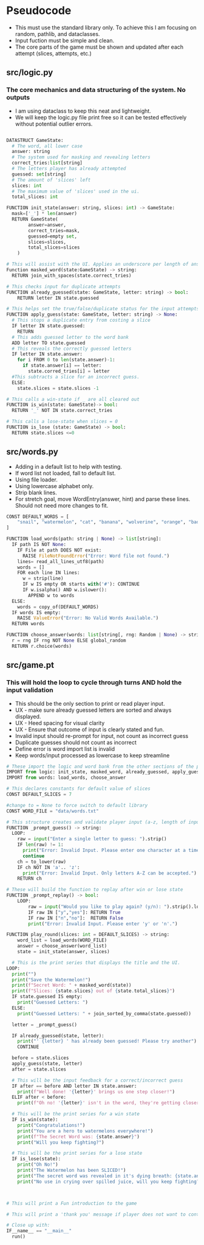 # Pseudocode

* This must use the standard library only. To achieve this I am focusing on random, pathlib, and dataclasses.
* Input fuction must be simple and clean.
* The core parts of the game must be shown and updated after each attempt (slices, attempts, etc.)

## src/logic.py
### The core mechanics and data structuring of the system. No outputs

* I am using dataclass to keep this neat and lightweight.
* We will keep the logic.py file print free so it can be tested effectively without potential outlier errors.

```python

DATASTRUCT GameState:
  # The word, all lower case
  answer: string
  # The system used for masking and revealing letters
  correct_tries:list[string]
  # The letters player has already attempted
  guessed: set[string]
  # The amount of 'slices' left
  slices: int
  # The maximum value of 'slices' used in the ui.
  total_slices: int

FUNCTION init_state(answer: string, slices: int) -> GameState:
  mask=['_'] * len(answer)
  RETURN GameState(
        answer=answer,
        correct_tries=mask,
        guessed=empty set,
        slices=slices,
        total_slices=slices
    )

# This will assist with the UI. Applies an underscore per length of answer.
Function masked_word(state:GameState) -> string:
  RETURN join_with_spaces(state.correct_tries)

# This checks input for duplicate attempts
FUNCTION already_guessed(state: GameState, letter: string) -> bool:
    RETURN letter IN state.guessed

# This helps set the true/false/duplicate status for the input attempts
FUNCTION apply_guess(state: GameState, letter: string) -> None:
  # This stops a duplicate entry from costing a slice
  IF letter IN state.guessed:
    RETURN
  # This adds guessed letter to the word bank
  ADD letter TO state.guessed
  # This reveals the correctly guessed letters
  IF letter IN state.answer:
    for i FROM 0 to len(state.answer)-1:
      if state.answer[i] == letter:
        state.corred_tries[i] = letter
  #This subtracts a slice for an incorrect guess.
  ELSE:
    state.slices = state.slices -1

# This calls a win-state if _ are all cleared out
FUNCTION is_win(state: GameState)-> bool:
  RETURN '_' NOT IN state.correct_tries

# This calls a lose-state when slices = 0
FUNCTION is_lose (state: GameState) -> bool:
  RETURN state.slices <=0

```
## src/words.py

* Adding in a default list to help with testing.
* If word list not loaded, fall to default list.
* Using file loader.
* Using lowercase alphabet only.
* Strip blank lines.
* For stretch goal, move WordEntry(answer, hint) and parse these lines. Should not need more changes to fit.

```python
CONST DEFAULT_WORDS = [
    "snail", "watermelon", "cat", "banana", "wolverine", "orange", "badger", "grape", "antelope", "calamansi",
]

FUNCTION load_words(path: string | None) -> list[string]:
  IF path IS NOT None:
    IF File at path DOES NOT exist:
      RAISE FileNotFoundError("Error: Word file not found.")
    lines= read_all_lines_utf8(path)
    words = []
    FOR each line IN lines:
      w = strip(line)
      IF w IS empty OR starts with('#'): CONTINUE
      IF w.isalpha() AND w.islower():
        APPEND w to words
  ELSE:
    words = copy_of(DEFAULT_WORDS)
  IF words IS empty:
    RAISE ValueError("Error: No Valid Words Available.")
  RETURN words

FUNCTION choose_answer(words: list[string[, rng: Random | None) -> string:
  r = rng IF rng NOT None ELSE global_random
  RETURN r.choice(words)
```
## src/game.pt
### This will hold the loop to cycle through turns AND hold the input validation
* This should be the only section to print or read player input.
* UX - make sure already guessed letters are sorted and always displayed.
* UX - Heed spacing for visual clarity
* UX - Ensure that outcome of input is clearly stated and fun.
* Invalid input should re-prompt for input, not count as incorrect guess
* Duplicate guesses should not count as incorrect
* Define error is word import list is invalid
* Keep words/input processed as lowercase to keep streamline

```python
# These import the logic and word bank from the other sections of the program.
IMPORT from logic: init_state, masked_word, already_guessed, apply_guess, is_win, is_lose
IMPORT from words: load_words, choose_answer

# This declares constants for default value of slices
CONST DEFAULT_SLICES = 7

#change to = None to force switch to default library
CONST WORD_FILE = "data/words.txt"

# This structure creates and validate player input (a-z, length of input, etc.)
FUNCTION _prompt_guess() -> string:
  LOOP:
    raw = input("Enter a single letter to guess: ").strip()
    IF len(raw) != 1:
      print("Error: Invalid Input. Please enter one character at a time.")
      continue
    ch = to_lower(raw)
    IF ch NOT IN 'a'.. 'z':
      print("Error: Invalid Input. Only letters A-Z can be accepted.")
    RETURN ch

# These will build the function to replay after win or lose state
FUNCTION _prompt_replay() -> bool:
    LOOP:
        raw = input("Would you like to play again? (y/n): ").strip().lower()
        IF raw IN ["y","yes"]: RETURN True
        IF raw IN ["n","no"]:  RETURN False
        print("Error: Invalid Input. Please enter 'y' or 'n'.")

FUNCTION play_round(slices: int = DEFAULT_SLICES) -> string: 
    word_list = load_words(WORD_FILE)
    answer = choose_answer(word_list)
    state = init_state(answer, slices)

  # This is the print series that displays the title and the UI.
LOOP:
  print("")
  print("Save the Watermelon!")
  print(f"Secret Word: " + masked_word(state))
  print(f"Slices: {state.slices} out of {state.total_slices}")
  IF state.guessed IS empty:
    print("Guessed Letters: ")
  ELSE:
    print("Guessed Letters: " + join_sorted_by_comma(state.guessed))

  letter = _prompt_guess()

  IF already_guessed(state, letter):
    print("' {letter} ' has already been guessed! Please try another")
    CONTINUE

  before = state.slices
  apply_guess(state, letter)
  after = state.slices

  # This will be the input feedback for a correct/incorrect guess
  IF after == before AND letter IN state.answer:
    print(f"Well done! '{letter}' brings us one step closer!")
  ELIF after < before:
    print(f"Oh no! '{letter}' isn't in the word, they're getting closer to the watermelon!")

  # This will be the print series for a win state
  IF is_win(state):
    print("Congratulations!")
    print("You are a hero to watermelons everywhere!")
    print(f"The Secret Word was: {state.answer}")
    print("Will you keep fighting?")

  # This will be the print series for a lose state
  IF is_lose(state):
    print("Oh No!")
    print("The Watermelon has been SLICED!")
    print("The secret word was revealed in it's dying breath: {state.answer}!")
    print("No use in crying over spilled juice, will you keep fighting?"



# This will print a Fun introduction to the game

# This will print a 'thank you' message if player does not want to continue

# Close up with:
IF__name__ == "__main__"
  run()
  ```
